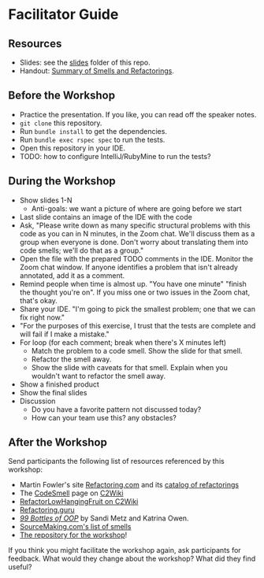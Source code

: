 # Facilitator Guide

## Resources

- Slides: see the [slides](slides) folder of this repo.
- Handout: [Summary of Smells and Refactorings](docs/smells/README.md).

## Before the Workshop

- Practice the presentation. If you like, you can read off
  the speaker notes.
- `git clone` this repository.
- Run `bundle install` to get the dependencies.
- Run `bundle exec rspec spec` to run the tests.
- Open this repository in your IDE.
- TODO: how to configure IntelliJ/RubyMine to run the tests?

## During the Workshop

- Show slides 1-N
   - Anti-goals: we want a picture of where are going before we start
- Last slide contains an image of the IDE with the code
- Ask, "Please write down as many specific structural problems with this code as you can in N minutes, in the Zoom chat. We'll discuss them as a group when everyone is done. Don't worry about translating them into code smells; we'll do that as a group."
- Open the file with the prepared TODO comments in the IDE. Monitor the Zoom chat window. If anyone identifies a problem that isn't already annotated, add it as a comment.
- Remind people when time is almost up. "You have one minute" "finish the thought you're on". If you miss one or two issues in the Zoom chat, that's okay.
- Share your IDE. "I'm going to pick the smallest problem; one that we can fix right now."
- "For the purposes of this exercise, I trust that the tests are complete and will fail if I make a mistake."
- For loop (for each comment; break when there's X minutes left)
   - Match the problem to a code smell. Show the slide for that smell.
   - Refactor the smell away.
   - Show the slide with caveats for that smell. Explain when you wouldn't want to refactor the smell away.
- Show a finished product
- Show the final slides
- Discussion
   - Do you have a favorite pattern not discussed today?
   - How can your team use this? any obstacles?

## After the Workshop

Send participants the following list of resources referenced
by this workshop:

- Martin Fowler's site [Refactoring.com](https://refactoring.com) and its [catalog of refactorings](https://refactoring.com/catalog/)
- The [CodeSmell](http://wiki.c2.com/?CodeSmell) page on [C2Wiki](http://wiki.c2.com)
- [RefactorLowHangingFruit on C2Wiki](http://wiki.c2.com/?RefactorLowHangingFruit)
- [Refactoring.guru](https://refactoring.guru/)
- [_99 Bottles of OOP_](https://www.sandimetz.com/99bottles) by Sandi Metz and Katrina Owen.
- [SourceMaking.com's list of smells](https://sourcemaking.com/refactoring/smells)
- [The repository for the workshop](https://github.com/benchristel/refactoring-workshop)!

If you think you might facilitate the workshop again, ask
participants for feedback. What would they change about the
workshop? What did they find useful?

